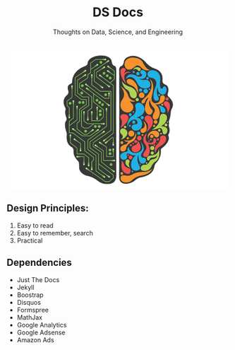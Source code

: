 <p align="center">
    <h1 align="center">DS Docs</h1>
    <p align="center">Thoughts on Data, Science, and Engineering</p>
    <br>
    <img src = "/assets/images/ds-docs-intro.png">
    <br>
</p>

## Design Principles:

1. Easy to read
2. Easy to remember, search
3. Practical

## Dependencies

- Just The Docs
- Jekyll
- Boostrap
- Disquos
- Formspree
- MathJax
- Google Analytics
- Google Adsense
- Amazon Ads
